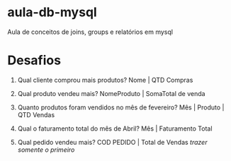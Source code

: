 # aula-db-mysql
Aula de conceitos de joins, groups e relatórios em mysql

# Desafios

1. Qual cliente comprou mais produtos? 
Nome | QTD Compras

2. Qual produto vendeu mais? 
NomeProduto | SomaTotal de venda

3. Quanto produtos foram vendidos no mês de fevereiro? 
Mês | Produto | QTD Vendas

4. Qual o faturamento total do mês de Abril? 
Mês | Faturamento Total

5. Qual pedido vendeu mais? 
COD PEDIDO | Total de Vendas *trazer somente o primeiro*
